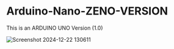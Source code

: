 # Arduino-Nano-ZENO-VERSION
This is an ARDUINO UNO Version (1.0)


![Screenshot 2024-12-22 130611](https://github.com/user-attachments/assets/cd876e0f-6e7d-4624-981e-6bcc73df62cc)
